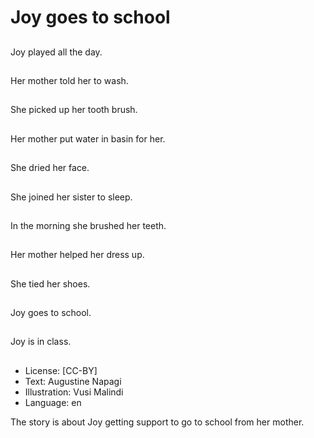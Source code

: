 # Joy goes to school

##
Joy played all the day.

##
Her mother told her to wash.

##
She picked up her tooth brush.

##
Her mother put water in basin for her.

##
She dried her face.

##
She joined her sister to sleep.

##
In the morning she brushed her teeth.

##
Her mother helped her dress up.

##
She tied her shoes.

##
Joy goes to school.

##
Joy is in class.

##
* License: [CC-BY]
* Text: Augustine Napagi
* Illustration: Vusi Malindi
* Language: en

The story is about Joy getting
support to go to school from her
mother.
